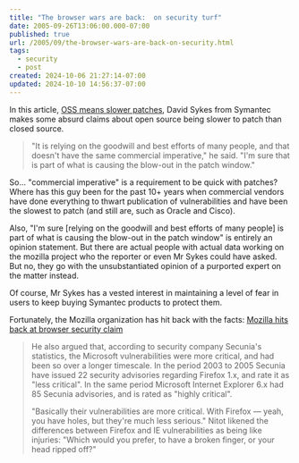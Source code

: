 ```yaml
---
title: "The browser wars are back:  on security turf"
date: 2005-09-26T13:06:00.000-07:00
published: true
url: /2005/09/the-browser-wars-are-back-on-security.html
tags:
  - security
  - post
created: 2024-10-06 21:27:14-07:00
updated: 2024-10-10 14:56:37-07:00
---
```


In this article, [OSS means slower patches](https://australianit.news.com.au/articles/0,7204,16650762%5E15306%5E%5Enbv%5E,00.html), David Sykes from Symantec makes some absurd claims about open source being slower to patch than closed source.  
  

>   
> "It is relying on the goodwill and best efforts of many people, and that doesn't have the same commercial imperative," he said. "I'm sure that is part of what is causing the blow-out in the patch window."  

  
  
So... "commercial imperative" is a requirement to be quick with patches? Where has this guy been for the past 10+ years when commercial vendors have done everything to thwart publication of vulnerabilities and have been the slowest to patch (and still are, such as Oracle and Cisco).  
  
Also, "I'm sure \[relying on the goodwill and best efforts of many people\] is part of what is causing the blow-out in the patch window" is entirely an opinion statement. But there are actual people with actual data working on the mozilla project who the reporter or even Mr Sykes could have asked. But no, they go with the unsubstantiated opinion of a purported expert on the matter instead.  
  
Of course, Mr Sykes has a vested interest in maintaining a level of fear in users to keep buying Symantec products to protect them.  
  
Fortunately, the Mozilla organization has hit back with the facts: [Mozilla hits back at browser security claim](https://news.zdnet.co.uk/0,39020330,39219186,00.htm)  
  

>   
> He also argued that, according to security company Secunia's statistics, the Microsoft vulnerabilities were more critical, and had been so over a longer timescale. In the period 2003 to 2005 Secunia have issued 22 security advisories regarding Firefox 1.x, and rate it as "less critical". In the same period Microsoft Internet Explorer 6.x had 85 Secunia advisories, and is rated as "highly critical".  
>   
> "Basically their vulnerabilities are more critical. With Firefox — yeah, you have holes, but they're much less serious." Nitot likened the differences between Firefox and IE vulnerabilities as being like injuries: "Which would you prefer, to have a broken finger, or your head ripped off?"